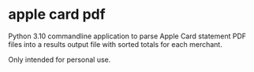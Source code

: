 # apple card pdf

Python 3.10 commandline application to parse Apple Card statement PDF files into a results output file with sorted totals for each merchant.

Only intended for personal use.

